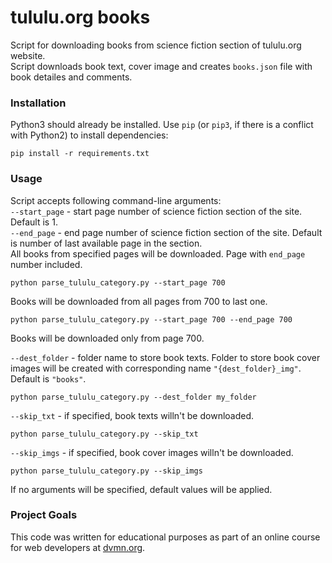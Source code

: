 # tululu.org books

Script for downloading books from science fiction section of tululu.org website.  
Script downloads book text, cover image and creates `books.json` file with book detailes and comments.

### Installation

Python3 should already be installed. 
Use `pip` (or `pip3`, if there is a conflict with Python2) to install dependencies:
```
pip install -r requirements.txt
```

### Usage

Script accepts following command-line arguments:  
`--start_page` - start page number of science fiction section of the site. Default is 1.  
`--end_page` - end page number of science fiction section of the site. Default is number of last available page in the section.  
All books from specified pages will be downloaded. Page with `end_page` number included.
```
python parse_tululu_category.py --start_page 700
```
Books will be downloaded from all pages from 700 to last one.
```
python parse_tululu_category.py --start_page 700 --end_page 700
```
Books will be downloaded only from page 700.

`--dest_folder` - folder name to store book texts. Folder to store book cover images will be created with corresponding name `"{dest_folder}_img"`. Default is `"books"`.
```
python parse_tululu_category.py --dest_folder my_folder
```
`--skip_txt` - if specified, book texts willn't be downloaded.
```
python parse_tululu_category.py --skip_txt
```
`--skip_imgs` - if specified, book cover images willn't be downloaded.
```
python parse_tululu_category.py --skip_imgs
```
If no arguments will be specified, default values will be applied.

### Project Goals

This code was written for educational purposes as part of an online course for web developers at [dvmn.org](https://dvmn.org/). 
 
